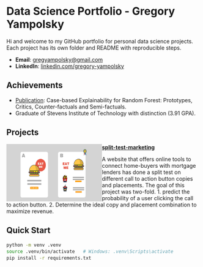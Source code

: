 # Data Science Portfolio - Gregory Yampolsky

Hi and welcome to my GitHub portfolio for personal data science projects. Each project has its own folder and README with reproducible steps.

- **Email**: [gregyampolsky@gmail.com](gregyampolsky@gmail.com)
- **LinkedIn**: [linkedin.com/gregory-yampolsky](https://www.linkedin.com/in/gregory-yampolsky-042159172/)

## Achievements
- [Publication](https://arxiv.org/abs/2408.06679): Case-based Explainability for Random Forest: Prototypes, Critics, Counter-factuals and Semi-factuals.
- Graduate of Stevens Institute of Technology with distinction (3.91 GPA).

## Projects
<img align="left" width="250" height="150" src=./Images/a_bsplittesting.jpg> **[split-test-marketing](./split-test-marketing)**

 A website that offers online tools to connect home-buyers with mortgage lenders has done a split test on different call to action button copies and placements.  The goal of this project was two-fold.  1. predict the probability of a user clicking the call to action button. 2. Determine the ideal copy and placement combination to maximize revenue.

## Quick Start
```bash
python -m venv .venv
source .venv/bin/activate   # Windows: .venv\Scripts\activate
pip install -r requirements.txt
```
